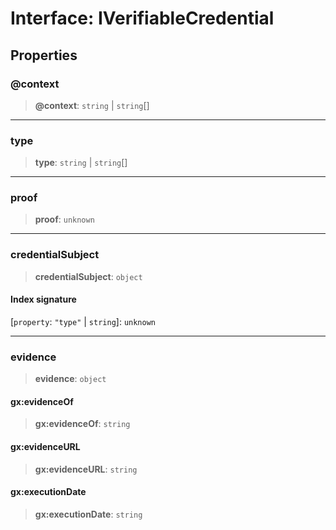 # Interface: IVerifiableCredential

## Properties

### @context

> **@context**: `string` \| `string`[]

***

### type

> **type**: `string` \| `string`[]

***

### proof

> **proof**: `unknown`

***

### credentialSubject

> **credentialSubject**: `object`

#### Index signature

 \[`property`: `"type"` \| `string`\]: `unknown`

***

### evidence

> **evidence**: `object`

#### gx:evidenceOf

> **gx:evidenceOf**: `string`

#### gx:evidenceURL

> **gx:evidenceURL**: `string`

#### gx:executionDate

> **gx:executionDate**: `string`
